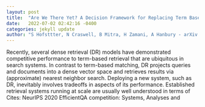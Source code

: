 ```yaml
---
layout: post
title:  "Are We There Yet? A Decision Framework for Replacing Term Based Retrieval with Dense Retrieval Systems"
date:   2022-07-02 02:42:16 -0400
categories: jekyll update
author: "S Hofsttter, N Craswell, B Mitra, H Zamani, A Hanbury - arXiv preprint arXiv , 2022"
---
```

Recently, several dense retrieval (DR) models have demonstrated competitive performance to term-based retrieval that are ubiquitous in search systems. In contrast to term-based matching, DR projects queries and documents into a dense vector space and retrieves results via (approximate) nearest neighbor search. Deploying a new system, such as DR, inevitably involves tradeoffs in aspects of its performance. Established retrieval systems running at scale are usually well understood in terms of  Cites: NeurIPS 2020 EfficientQA competition: Systems, Analyses and